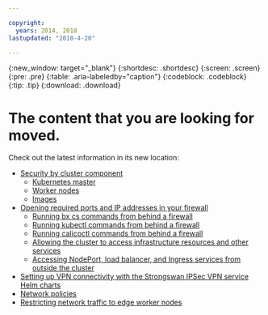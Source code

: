 ```yaml
---

copyright:
  years: 2014, 2018
lastupdated: "2018-4-20"

---
```


{:new_window: target="_blank"}
{:shortdesc: .shortdesc}
{:screen: .screen}
{:pre: .pre}
{:table: .aria-labeledby="caption"}
{:codeblock: .codeblock}
{:tip: .tip}
{:download: .download}

# The content that you are looking for moved.

Check out the latest information in its new location:
 - [Security by cluster component](cs_secure.html#cluster)
   - [Kubernetes master](cs_secure.html#master)
   - [Worker nodes](cs_secure.html#worker)
   - [Images](cs_secure.html#images)
 - [Opening required ports and IP addresses in your firewall](cs_firewall.html#firewall)
   - [Running bx cs commands from behind a firewall](cs_firewall.html#firewall_bx)
   - [Running kubectl commands from behind a firewall](cs_firewall.html#firewall_kubectl)
   - [Running calicoctl commands from behind a firewall](cs_firewall.html#firewall_calicoctl)
   - [Allowing the cluster to access infrastructure resources and other services](cs_firewall.html#firewall_outbound)
   - [Accessing NodePort, load balancer, and Ingress services from outside the cluster](cs_firewall.html#firewall_inbound)
 - [Setting up VPN connectivity with the Strongswan IPSec VPN service Helm charts](cs_vpn.html#vpn)
 - [Network policies](cs_network_policy.html#network_policies)
 - [Restricting network traffic to edge worker nodes](cs_edge.html#edge)

